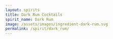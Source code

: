 ```yaml
---
layout: spirits
title: Dark Rum Cocktails
spirit_name: Dark Rum
image: /assets/images/ingredient-dark-rum.svg
permalink: /spirit/dark_rum/
---
```

